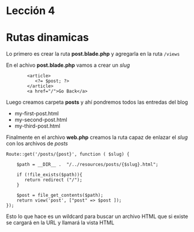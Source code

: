 # Lección 4

# Rutas dinamicas

Lo primero es crear la ruta **post.blade.php** y agregarla en la ruta `/views`

En el achivo **post.blade.php** vamos a crear un _slug_

```
        <article>
           <?= $post; ?>
        </article>
        <a href="/">Go Back</a>
```

Luego creamos carpeta **posts** y ahí pondremos todos las entredas del blog

-   my-first-post.html
-   my-second-post.html
-   my-third-post.html

Finalmente en el archivo **web.php** creamos la ruta capaz de enlazar el _slug_ con los archivos de _posts_

```
Route::get('/posts/{post}', function ( $slug) {

    $path = __DIR__ .  "/../resources/posts/{$slug}.html";

    if (!file_exists($path)){
       return redirect ("/");
    }

    $post = file_get_contents($path);
    return view('post', ["post" => $post ]);
});

```

Esto lo que hace es un wildcard para buscar un archivo HTML que si existe se cargará en la URL y llamará la vista HTML
